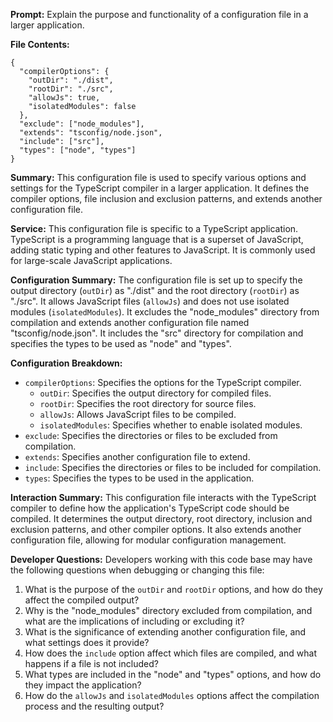 **Prompt:** Explain the purpose and functionality of a configuration file in a larger application.

**File Contents:**
```
{
  "compilerOptions": {
    "outDir": "./dist",
    "rootDir": "./src",
    "allowJs": true,
    "isolatedModules": false
  },
  "exclude": ["node_modules"],
  "extends": "tsconfig/node.json",
  "include": ["src"],
  "types": ["node", "types"]
}
```

**Summary:**
This configuration file is used to specify various options and settings for the TypeScript compiler in a larger application. It defines the compiler options, file inclusion and exclusion patterns, and extends another configuration file.

**Service:**
This configuration file is specific to a TypeScript application. TypeScript is a programming language that is a superset of JavaScript, adding static typing and other features to JavaScript. It is commonly used for large-scale JavaScript applications.

**Configuration Summary:**
The configuration file is set up to specify the output directory (`outDir`) as "./dist" and the root directory (`rootDir`) as "./src". It allows JavaScript files (`allowJs`) and does not use isolated modules (`isolatedModules`). It excludes the "node_modules" directory from compilation and extends another configuration file named "tsconfig/node.json". It includes the "src" directory for compilation and specifies the types to be used as "node" and "types".

**Configuration Breakdown:**
- `compilerOptions`: Specifies the options for the TypeScript compiler.
  - `outDir`: Specifies the output directory for compiled files.
  - `rootDir`: Specifies the root directory for source files.
  - `allowJs`: Allows JavaScript files to be compiled.
  - `isolatedModules`: Specifies whether to enable isolated modules.
- `exclude`: Specifies the directories or files to be excluded from compilation.
- `extends`: Specifies another configuration file to extend.
- `include`: Specifies the directories or files to be included for compilation.
- `types`: Specifies the types to be used in the application.

**Interaction Summary:**
This configuration file interacts with the TypeScript compiler to define how the application's TypeScript code should be compiled. It determines the output directory, root directory, inclusion and exclusion patterns, and other compiler options. It also extends another configuration file, allowing for modular configuration management.

**Developer Questions:**
Developers working with this code base may have the following questions when debugging or changing this file:
1. What is the purpose of the `outDir` and `rootDir` options, and how do they affect the compiled output?
2. Why is the "node_modules" directory excluded from compilation, and what are the implications of including or excluding it?
3. What is the significance of extending another configuration file, and what settings does it provide?
4. How does the `include` option affect which files are compiled, and what happens if a file is not included?
5. What types are included in the "node" and "types" options, and how do they impact the application?
6. How do the `allowJs` and `isolatedModules` options affect the compilation process and the resulting output?